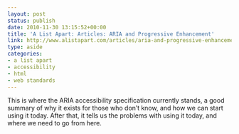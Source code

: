 ```yaml
---
layout: post
status: publish
date: 2010-11-30 13:15:52+00:00
title: 'A List Apart: Articles: ARIA and Progressive Enhancement'
link: http://www.alistapart.com/articles/aria-and-progressive-enhancement/
type: aside
categories:
- a list apart
- accessibility
- html
- web standards
---
```


This is where the ARIA accessibility specification currently stands, a good summary of why it exists for those who don’t know, and how we can start using it today. After that, it tells us the problems with using it today, and where we need to go from here.
